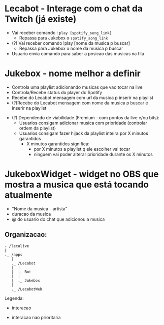 
# Lecabot - Interage com o chat da Twitch (já existe)
  - Vai receber comando `!play [spotify_song_link]`
    - Repassa para Jukebox o `spotify_song_link`
  - (?) Vai receber comando !play [nome da musica p buscar]
    - Repassa para Jukebox o nome da musica p buscar
  - Usuario envia comando para saber a posicao das musicas na fila


# Jukebox - nome melhor a definir
  - Controla uma playlist adicionando musicas que vao tocar na live
  - Controla/Recebe status do player do Spotify
  - Recebe do Lecabot mensagem com url da musica p inserir na playlist
  - (?)Recebe do Lecabot mensagem com nome da musica p buscar e inserir na playlist

  * (?) Dependendo de viabilidade (Fremium - com pontos da live e/ou bits):
    - Usuarios consigam adicionar musica com prioridade (controlar ordem da playlist)
    - Usuarios consigam fazer hijack da playlist inteira por X minutos garantidos
      - X minutos garantidos significa:
        - por X minutos a playlist q ele escolher vai tocar
        - ninguem vai poder alterar prioridade durante os X minutos

# JukeboxWidget - widget no OBS que mostra a musica que está tocando atualmente
  - "Nome da musica - artista"
  - duracao da musica
  - @ do usuario do chat que adicionou a musica



## Organizacao:
```
- /lecalive
|
._ /apps
   |
   ._ /Lecabot
   |  |
   |  ._ Bot
   |  |
   |  ._ Jukebox
   |
   ._ /LecabotWeb
```













Legenda: 
  - interacao
  * interacao nao prioritaria

